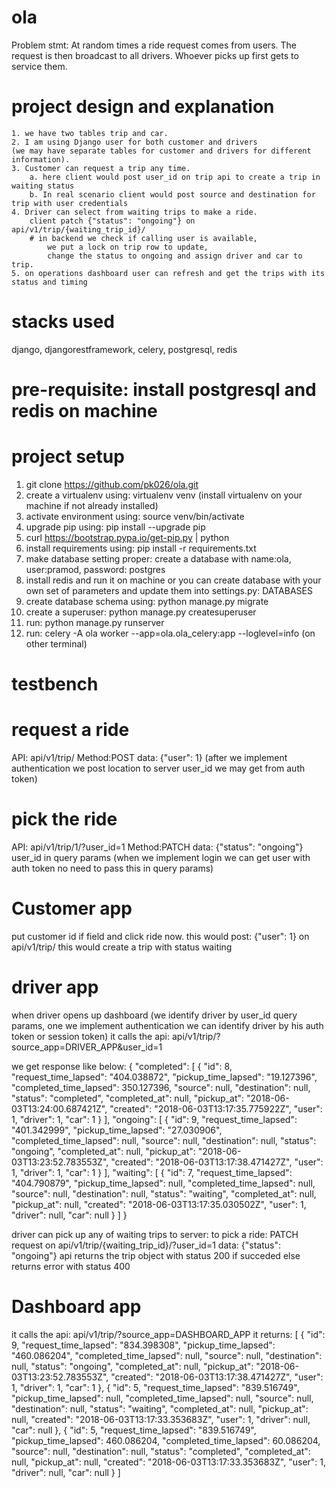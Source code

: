 # ola
Problem stmt:
At random times a ride request comes from users.
The request is then broadcast to all drivers.
Whoever picks up first gets to service them.

# project design and explanation
    1. we have two tables trip and car.
    2. I am using Django user for both customer and drivers
    (we may have separate tables for customer and drivers for different information).
    3. Customer can request a trip any time.
        a. here client would post user_id on trip api to create a trip in waiting status
        b. In real scenario client would post source and destination for trip with user credentials
    4. Driver can select from waiting trips to make a ride.
        client patch {"status": "ongoing"} on api/v1/trip/{waiting_trip_id}/
        # in backend we check if calling user is available,
            we put a lock on trip row to update,
            change the status to ongoing and assign driver and car to trip.
    5. on operations dashboard user can refresh and get the trips with its status and timing
# stacks used
django, djangorestframework, celery, postgresql, redis

# pre-requisite: install postgresql and redis on machine

# project setup
1. git clone https://github.com/pk026/ola.git
2. create a virtualenv using: virtualenv venv (install virtualenv on your machine if not already installed)
3. activate environment using: source venv/bin/activate
4. upgrade pip using: pip install --upgrade pip
5. curl https://bootstrap.pypa.io/get-pip.py | python
6. install requirements using: pip install -r requirements.txt
7. make database setting proper: create a database with name:ola, user:pramod, password: postgres
8. install redis and run it on machine
or you can create database with your own set of parameters and update them into settings.py: DATABASES
9. create database schema using: python manage.py migrate
10. create a superuser: python manage.py createsuperuser
11. run: python manage.py runserver
12. run: celery -A ola worker --app=ola.ola_celery:app --loglevel=info
(on other terminal)

# testbench
# request a ride
API: api/v1/trip/
Method:POST
data: {"user": 1}
(after we implement authentication we post location to server user_id we may get from auth token)

# pick the ride
API: api/v1/trip/1/?user_id=1
Method:PATCH
data: {"status": "ongoing"}
user_id in query params 
(when we implement login we can get user with auth token no need to pass this in query params)

# Customer app
put customer id if field and click ride now.
this would post: {"user": 1} on api/v1/trip/ this would create a trip with status waiting

# driver app
when driver opens up dashboard
(we identify driver by user_id query params, one we implement authentication
we can identify driver by his auth token or session token)
it calls the api: api/v1/trip/?source_app=DRIVER_APP&user_id=1

we get response like below:
{
    "completed": [
        {
            "id": 8,
            "request_time_lapsed": "404.038872",
            "pickup_time_lapsed": "19.127396",
            "completed_time_lapsed": 350.127396,
            "source": null,
            "destination": null,
            "status": "completed",
            "completed_at": null,
            "pickup_at": "2018-06-03T13:24:00.687421Z",
            "created": "2018-06-03T13:17:35.775922Z",
            "user": 1,
            "driver": 1,
            "car": 1
        }
    ],
    "ongoing": [
        {
            "id": 9,
            "request_time_lapsed": "401.342999",
            "pickup_time_lapsed": "27.030906",
            "completed_time_lapsed": null,
            "source": null,
            "destination": null,
            "status": "ongoing",
            "completed_at": null,
            "pickup_at": "2018-06-03T13:23:52.783553Z",
            "created": "2018-06-03T13:17:38.471427Z",
            "user": 1,
            "driver": 1,
            "car": 1
        }
    ],
    "waiting": [
        {
            "id": 7,
            "request_time_lapsed": "404.790879",
            "pickup_time_lapsed": null,
            "completed_time_lapsed": null,
            "source": null,
            "destination": null,
            "status": "waiting",
            "completed_at": null,
            "pickup_at": null,
            "created": "2018-06-03T13:17:35.030502Z",
            "user": 1,
            "driver": null,
            "car": null
        }
    ]
}

driver can pick up any of waiting trips to server:
    to pick a ride:
    PATCH request on api/v1/trip/{waiting_trip_id}/?user_id=1
    data: {"status": "ongoing"}
    api returns the trip object with status 200 if succeded
    else returns error with status 400

# Dashboard app
it calls the api: api/v1/trip/?source_app=DASHBOARD_APP
it returns:
[
    {
        "id": 9,
        "request_time_lapsed": "834.398308",
        "pickup_time_lapsed": "460.086204",
        "completed_time_lapsed": null,
        "source": null,
        "destination": null,
        "status": "ongoing",
        "completed_at": null,
        "pickup_at": "2018-06-03T13:23:52.783553Z",
        "created": "2018-06-03T13:17:38.471427Z",
        "user": 1,
        "driver": 1,
        "car": 1
    },
    {
        "id": 5,
        "request_time_lapsed": "839.516749",
        "pickup_time_lapsed": null,
        "completed_time_lapsed": null,
        "source": null,
        "destination": null,
        "status": "waiting",
        "completed_at": null,
        "pickup_at": null,
        "created": "2018-06-03T13:17:33.353683Z",
        "user": 1,
        "driver": null,
        "car": null
    },
    {
        "id": 5,
        "request_time_lapsed": "839.516749",
        "pickup_time_lapsed": 460.086204,
        "completed_time_lapsed": 60.086204,
        "source": null,
        "destination": null,
        "status": "completed",
        "completed_at": null,
        "pickup_at": null,
        "created": "2018-06-03T13:17:33.353683Z",
        "user": 1,
        "driver": null,
        "car": null
    }
]
